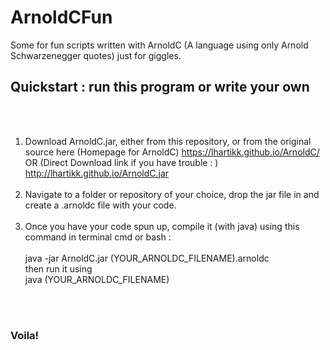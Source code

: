 # ArnoldCFun
Some for fun scripts written with ArnoldC (A language using only Arnold Schwarzenegger quotes) just for giggles.



## Quickstart : run this program or write your own
<br></br>

1. Download ArnoldC.jar, either from this repository, or from the original source here (Homepage for ArnoldC) https://lhartikk.github.io/ArnoldC/ \
OR (Direct Download link if you have trouble : ) http://lhartikk.github.io/ArnoldC.jar 
<br> </br>
2. Navigate to a folder or repository of your choice, drop the jar file in and create a .arnoldc file with your code.
<br></br>
3. Once you have your code spun up, compile it (with java) using this command in terminal cmd or bash : <br></br>
    java -jar ArnoldC.jar (YOUR_ARNOLDC_FILENAME).arnoldc \
    then run it using \
    java (YOUR_ARNOLDC_FILENAME)

<br></br>

### Voila!



